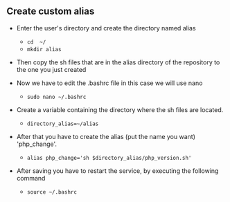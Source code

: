 
## Create custom alias 

* Enter the user's directory and create the directory named alias
    * `cd  ~/`
    * `mkdir alias`
* Then copy the sh files that are in the alias directory of the repository to the one you just created

* Now we have to edit the .bashrc file in this case we will use nano

    * `sudo nano ~/.bashrc`

* Create a variable containing the directory where the sh files are located.
    * `directory_alias=~/alias`

* After that you have to create the alias (put the name you want) 'php_change'.
    * `alias php_change='sh $directory_alias/php_version.sh'`

* After saving you have to restart the service, by executing the following command
    
    * `source ~/.bashrc`